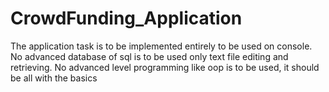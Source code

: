 # CrowdFunding_Application
The application task is to be implemented entirely to be used on console.
No advanced database of sql is to be used only text file editing and retrieving.
No advanced level programming like oop is to be used, it should be all with the basics

